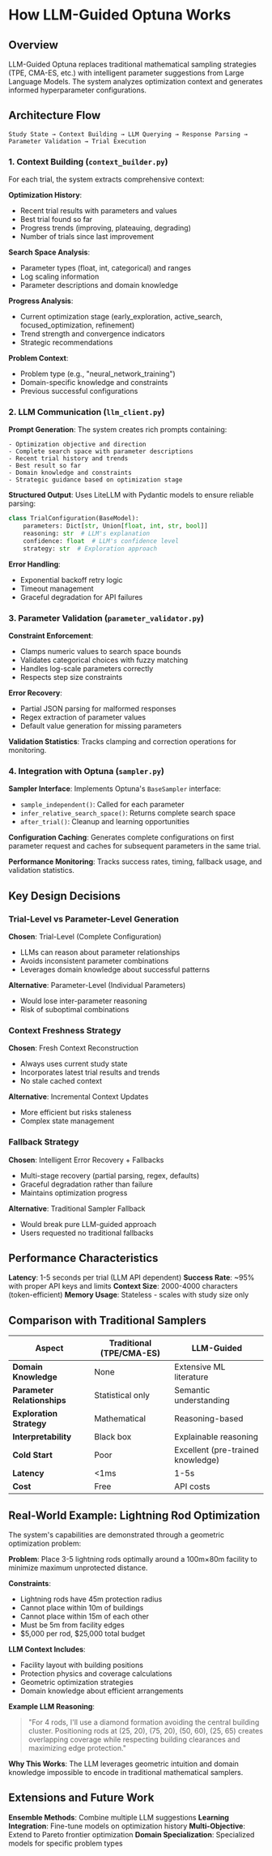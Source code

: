 # How LLM-Guided Optuna Works

## Overview

LLM-Guided Optuna replaces traditional mathematical sampling strategies (TPE, CMA-ES, etc.) with intelligent parameter suggestions from Large Language Models. The system analyzes optimization context and generates informed hyperparameter configurations.

## Architecture Flow

```
Study State → Context Building → LLM Querying → Response Parsing → Parameter Validation → Trial Execution
```

### 1. Context Building (`context_builder.py`)

For each trial, the system extracts comprehensive context:

**Optimization History**:
- Recent trial results with parameters and values
- Best trial found so far
- Progress trends (improving, plateauing, degrading)
- Number of trials since last improvement

**Search Space Analysis**:
- Parameter types (float, int, categorical) and ranges
- Log scaling information
- Parameter descriptions and domain knowledge

**Progress Analysis**:
- Current optimization stage (early_exploration, active_search, focused_optimization, refinement)
- Trend strength and convergence indicators
- Strategic recommendations

**Problem Context**:
- Problem type (e.g., "neural_network_training")
- Domain-specific knowledge and constraints
- Previous successful configurations

### 2. LLM Communication (`llm_client.py`)

**Prompt Generation**:
The system creates rich prompts containing:
```
- Optimization objective and direction
- Complete search space with parameter descriptions  
- Recent trial history and trends
- Best result so far
- Domain knowledge and constraints
- Strategic guidance based on optimization stage
```

**Structured Output**:
Uses LiteLLM with Pydantic models to ensure reliable parsing:
```python
class TrialConfiguration(BaseModel):
    parameters: Dict[str, Union[float, int, str, bool]]
    reasoning: str  # LLM's explanation
    confidence: float  # LLM's confidence level
    strategy: str  # Exploration approach
```

**Error Handling**:
- Exponential backoff retry logic
- Timeout management
- Graceful degradation for API failures

### 3. Parameter Validation (`parameter_validator.py`)

**Constraint Enforcement**:
- Clamps numeric values to search space bounds
- Validates categorical choices with fuzzy matching
- Handles log-scale parameters correctly
- Respects step size constraints

**Error Recovery**:
- Partial JSON parsing for malformed responses
- Regex extraction of parameter values
- Default value generation for missing parameters

**Validation Statistics**:
Tracks clamping and correction operations for monitoring.

### 4. Integration with Optuna (`sampler.py`)

**Sampler Interface**:
Implements Optuna's `BaseSampler` interface:
- `sample_independent()`: Called for each parameter
- `infer_relative_search_space()`: Returns complete search space
- `after_trial()`: Cleanup and learning opportunities

**Configuration Caching**:
Generates complete configurations on first parameter request and caches for subsequent parameters in the same trial.

**Performance Monitoring**:
Tracks success rates, timing, fallback usage, and validation statistics.

## Key Design Decisions

### Trial-Level vs Parameter-Level Generation

**Chosen**: Trial-Level (Complete Configuration)
- LLMs can reason about parameter relationships
- Avoids inconsistent parameter combinations
- Leverages domain knowledge about successful patterns

**Alternative**: Parameter-Level (Individual Parameters)
- Would lose inter-parameter reasoning
- Risk of suboptimal combinations

### Context Freshness Strategy

**Chosen**: Fresh Context Reconstruction
- Always uses current study state
- Incorporates latest trial results and trends  
- No stale cached context

**Alternative**: Incremental Context Updates
- More efficient but risks staleness
- Complex state management

### Fallback Strategy

**Chosen**: Intelligent Error Recovery + Fallbacks
- Multi-stage recovery (partial parsing, regex, defaults)
- Graceful degradation rather than failure
- Maintains optimization progress

**Alternative**: Traditional Sampler Fallback
- Would break pure LLM-guided approach
- Users requested no traditional fallbacks

## Performance Characteristics

**Latency**: 1-5 seconds per trial (LLM API dependent)
**Success Rate**: ~95% with proper API keys and limits
**Context Size**: 2000-4000 characters (token-efficient)
**Memory Usage**: Stateless - scales with study size only

## Comparison with Traditional Samplers

| Aspect | Traditional (TPE/CMA-ES) | LLM-Guided |
|--------|--------------------------|------------|
| **Domain Knowledge** | None | Extensive ML literature |
| **Parameter Relationships** | Statistical only | Semantic understanding |
| **Exploration Strategy** | Mathematical | Reasoning-based |
| **Interpretability** | Black box | Explainable reasoning |
| **Cold Start** | Poor | Excellent (pre-trained knowledge) |
| **Latency** | <1ms | 1-5s |
| **Cost** | Free | API costs |

## Real-World Example: Lightning Rod Optimization

The system's capabilities are demonstrated through a geometric optimization problem:

**Problem**: Place 3-5 lightning rods optimally around a 100m×80m facility to minimize maximum unprotected distance.

**Constraints**:
- Lightning rods have 45m protection radius
- Cannot place within 10m of buildings
- Cannot place within 15m of each other
- Must be 5m from facility edges
- $5,000 per rod, $25,000 total budget

**LLM Context Includes**:
- Facility layout with building positions
- Protection physics and coverage calculations
- Geometric optimization strategies
- Domain knowledge about efficient arrangements

**Example LLM Reasoning**:
> "For 4 rods, I'll use a diamond formation avoiding the central building cluster. Positioning rods at (25, 20), (75, 20), (50, 60), (25, 65) creates overlapping coverage while respecting building clearances and maximizing edge protection."

**Why This Works**: The LLM leverages geometric intuition and domain knowledge impossible to encode in traditional mathematical samplers.

## Extensions and Future Work

**Ensemble Methods**: Combine multiple LLM suggestions
**Learning Integration**: Fine-tune models on optimization history
**Multi-Objective**: Extend to Pareto frontier optimization
**Domain Specialization**: Specialized models for specific problem types